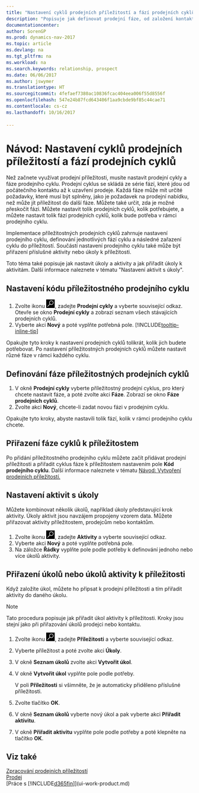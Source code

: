 ```yaml
---
title: "Nastavení cyklů prodejních příležitostí a fází prodejních cyklů"
description: "Popisuje jak definovat prodejní fáze, od založení kontaktu až po uzavření, vytvoření prodejního cyklu a přiřazení příležitostem v Dynamics NAV."
documentationcenter: 
author: SorenGP
ms.prod: dynamics-nav-2017
ms.topic: article
ms.devlang: na
ms.tgt_pltfrm: na
ms.workload: na
ms.search.keywords: relationship, prospect
ms.date: 06/06/2017
ms.author: jswymer
ms.translationtype: HT
ms.sourcegitcommit: 4fefaef7380ac10836fcac404eea006f55d8556f
ms.openlocfilehash: 547e24b87fcd643406f1aa9cbde9bf85c44cae71
ms.contentlocale: cs-cz
ms.lasthandoff: 10/16/2017

---
```

# <a name="how-to-set-up-opportunity-sales-cycles-and-cycle-stages"></a>Návod: Nastavení cyklů prodejních příležitostí a fází prodejních cyklů
Než začnete využívat prodejní příležitosti, musíte nastavit prodejní cykly a fáze prodejního cyklu. Prodejní cyklus se skládá ze série fází, které jdou od počátečního kontaktu až k uzavření prodeje. Každá fáze může mít určité požadavky, které musí být splněny, jako je požadavek na prodejní nabídku, než může jít příležitost do další fáze. Můžete také určit, zda je možné přeskočit fázi. Můžete nastavit tolik prodejních cyklů, kolik potřebujete, a můžete nastavit tolik fází prodejních cyklů, kolik bude potřeba v rámci prodejního cyklu.

Implementace příležitostných prodejních cyklů zahrnuje nastavení prodejního cyklu, definování jednotlivých fází cyklu a následné zařazení cyklu do příležitostí. Součástí nastavení prodejního cyklu také může být přiřazení příslušné aktivity nebo úkoly k příležitosti.

Toto téma také popisuje jak nastavit úkoly a aktivity a jak přiřadit úkoly k aktivitám. Další informace naleznete v tématu "Nastavení aktivit s úkoly".

## <a name="to-set-up-opportunity-sales-cycle-codes"></a>Nastavení kódu příležitostného prodejního cyklu
1. Zvolte ikonu ![Vyhledat stránku nebo sestavu](media/ui-search/search_small.png "Ikona Vyhledat stránku nebo sestavu"), zadejte **Prodejní cykly** a vyberte související odkaz. Otevře se okno **Prodejní cykly** a zobrazí seznam všech stávajících prodejních cyklů.
2. Vyberte akci **Nový** a poté vyplňte potřebná pole. [!INCLUDE[tooltip-inline-tip](includes/tooltip-inline-tip_md.md)]

Opakujte tyto kroky k nastavení prodejních cyklů tolikrát, kolik jich budete potřebovat. Po nastavení příležitostných prodejních cyklů můžete nastavit různé fáze v rámci každého cyklu.

## <a name="to-define-opportunity-sales-cycle-stages"></a>Definování fáze příležitostných prodejních cyklů
1. V okně **Prodejní cykly** vyberte příležitostný prodejní cyklus, pro který chcete nastavit fáze, a poté zvolte akci **Fáze**. Zobrazí se okno **Fáze prodejních cyklů**.
2. Zvolte akci **Nový**, chcete-li zadat novou fázi v prodejním cyklu.

Opakujte tyto kroky, abyste nastavili tolik fází, kolik v rámci prodejního cyklu chcete.

## <a name="to-assign-stage-cycles-to-opportunities"></a>Přiřazení fáze cyklů k příležitostem
Po přidání  příležitostného prodejního cyklu můžete začít přidávat prodejní příležitosti a přiřadit cyklus fáze k příležitostem nastavením pole **Kód prodejního cyklu**. Další informace naleznete v tématu [Návod: Vytvoření prodejních příležitostí.](marketing-how-create-opportunities.md)

## <a name="to-set-up-activities-with-tasks"></a>Nastavení aktivit s úkoly
Můžete kombinovat několik úkolů, například úkoly představující krok aktivity. Úkoly aktivit jsou navzájem propojeny vzorem data. Můžete přiřazovat aktivity příležitostem, prodejcům nebo kontaktům.

1. Zvolte ikonu ![Vyhledat stránku nebo sestavu](media/ui-search/search_small.png "Ikona Vyhledat stránku nebo sestavu"), zadejte **Aktivity** a vyberte související odkaz.
2. Vyberte akci **Nový** a poté vyplňte potřebná pole.
3. Na záložce **Řádky** vyplňte pole podle potřeby k definování jednoho nebo více úkolů aktivity.

## <a name="to-assign-tasks-or-activities-of-tasks-to-opportunities"></a>Přiřazení úkolů nebo úkolů aktivity k příležitosti
Když založíte úkol, můžete ho připsat k prodejní příležitosti a tím přiřadit aktivity do daného úkolu.

> [!NOTE]  
>   Tato procedura popisuje jak přiřadit úkol aktivity k příležitosti. Kroky jsou stejní jako při přiřazování úkolů prodejci nebo kontaktu.

1. Zvolte ikonu ![Vyhledat stránku nebo sestavu](media/ui-search/search_small.png "Ikona Vyhledat stránku nebo sestavu"), zadejte **Příležitosti** a vyberte související odkaz.
2. Vyberte příležitost a poté zvolte akci **Úkoly**.
3. V okně **Seznam úkolů** zvolte akci **Vytvořit úkol**.
4.  V okně **Vytvořit úkol** vyplňte pole podle potřeby.

    V poli **Příležitosti** si všimněte, že je automaticky přiděleno příslušné příležitosti.
5. Zvolte tlačítko **OK**.
6. V okně **Seznam úkolů** vyberte nový úkol a pak vyberte akci **Přiřadit aktivitu**.
7. V okně **Přiřadit aktivitu** vyplňte pole podle potřeby a poté klepněte na tlačítko **OK**.

## <a name="see-also"></a>Viz také
[Zpracování prodejních příležitostí](marketing-processing-sales-opportunities.md)  
[Prodej](sales-manage-sales.md)  
[Práce s [!INCLUDE[d365fin](includes/d365fin_md.md)]](ui-work-product.md)

